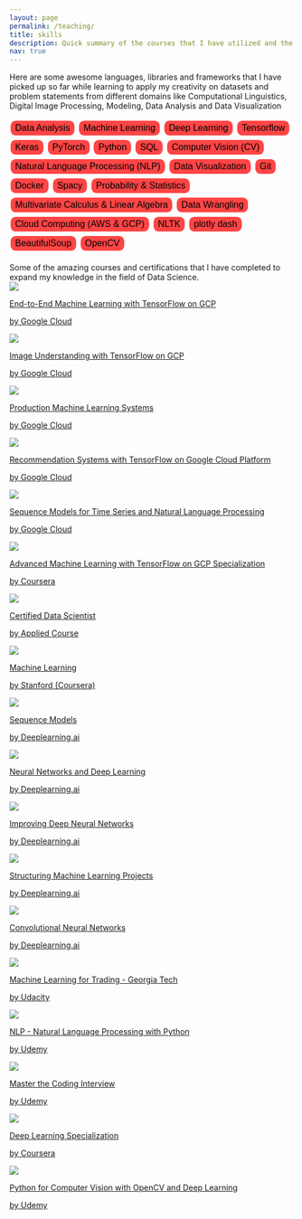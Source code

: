 ```yaml
---
layout: page
permalink: /teaching/
title: skills
description: Quick summary of the courses that I have utilized and the tools I use.
nav: true
---
```


<!-- For now, this page is assumed to be a static description of your courses. You can convert it to a collection similar to `_projects/` so that you can have a dedicated page for each course. -->
Here are some awesome languages, libraries and frameworks that I have picked up so far while learning to apply my creativity on datasets and problem statements from different domains like Computational Linguistics, Digital Image Processing, Modeling, Data Analysis and Data Visualization
<!-- Organize your courses by years, topics, or universities, however you like! -->

<div>
<style>
.button {
  border: none;
  color: black;
  border-radius: 1ch;
  padding-inline: 1ch;
  margin-inline-end: 1ch;
  padding: 4px 8px;
  text-align: center;
  text-decoration: none;
  display: inline-block;
  font-size: 16px;
  margin: 4px 2px;
  cursor: pointer;
  background-color: #ff4545;
}
</style>
  <button class="button" disabled>Data Analysis</button>
  <button class="button" disabled>Machine Learning</button>
  <button class="button" disabled>Deep Learning</button>
  <button class="button" disabled>Tensorflow</button>
  <button class="button" disabled>Keras</button>
  <button class="button" disabled>PyTorch</button>
  <button class="button" disabled>Python</button>
  <button class="button" disabled>SQL</button>
  <button class="button" disabled>Computer Vision (CV)</button>
  <button class="button" disabled>Natural Language Processing (NLP)</button>
  <button class="button" disabled>Data Visualization</button>
  <button class="button" disabled>Git</button>
  <button class="button" disabled>Docker</button>
  <button class="button" disabled>Spacy</button>
  <button class="button" disabled>Probability & Statistics</button>
  <button class="button" disabled>Multivariate Calculus & Linear Algebra</button>
  <button class="button" disabled>Data Wrangling</button>
  <button class="button" disabled>Cloud Computing (AWS & GCP)</button>
  <button class="button" disabled>NLTK</button>
  <button class="button" disabled>plotly dash</button>
  <button class="button" disabled>BeautifulSoup</button>
  <button class="button" disabled>OpenCV</button>
</div>

<br>
Some of the amazing courses and certifications that I have completed to expand my knowledge in the field of Data Science.

<div class="projects grid">
<!-- course 1 -->
<div class="grid-item">
<a href="https://www.coursera.org/account/accomplishments/certificate/Z6A9D8C573MN" target="_blank">
<div class="card hoverable">
<img src="../assets/img/logo/google.jpg">
<div class="card-body">
<p class="card-title">End-to-End Machine Learning with TensorFlow on GCP</p>
<p class="card-text">by Google Cloud</p>
<div class="row ml-1 mr-1 p-0"></div>
</div>
</div>
</a>
</div>

<!-- course 2 -->
<div class="grid-item">
<a href="https://www.coursera.org/account/accomplishments/certificate/WZD8Q4P3X7X2" target="_blank">
<div class="card hoverable">
<img src="../assets/img/logo/google.jpg">
<div class="card-body">
<p class="card-title">Image Understanding with TensorFlow on GCP</p>
<p class="card-text">by Google Cloud</p>
<div class="row ml-1 mr-1 p-0"></div>
</div>
</div>
</a>
</div>

<!-- course 3 -->
<div class="grid-item">
<a href="https://www.coursera.org/account/accomplishments/certificate/KQDBE7DBHDLV" target="_blank">
<div class="card hoverable">
<img src="../assets/img/logo/google.jpg">
<div class="card-body">
<p class="card-title">Production Machine Learning Systems</p>
<p class="card-text">by Google Cloud</p>
<div class="row ml-1 mr-1 p-0"></div>
</div>
</div>
</a>
</div>

<!-- course 4 -->
<div class="grid-item">
<a href="https://www.coursera.org/account/accomplishments/certificate/73GDBT4P3WKH" target="_blank">
<div class="card hoverable">
<img src="../assets/img/logo/google.jpg">
<div class="card-body">
<p class="card-title">Recommendation Systems with TensorFlow on Google Cloud Platform</p>
<p class="card-text">by Google Cloud</p>
<div class="row ml-1 mr-1 p-0"></div>
</div>
</div>
</a>
</div>

<!-- course 5 -->
<div class="grid-item">
<a href="https://www.coursera.org/account/accomplishments/certificate/MUKWDUTEA9YL" target="_blank">
<div class="card hoverable">
<img src="../assets/img/logo/google.jpg">
<div class="card-body">
<p class="card-title">Sequence Models for Time Series and Natural Language Processing</p>
<p class="card-text">by Google Cloud</p>
<div class="row ml-1 mr-1 p-0"></div>
</div>
</div>
</a>
</div>

<!-- course 5.5 -->
<div class="grid-item">
<a href="https://www.coursera.org/account/accomplishments/specialization/certificate/XAQLRNAVSFXS" target="_blank">
<div class="card hoverable">
<img src="../assets/img/logo/coursera.jpg">
<div class="card-body">
<p class="card-title">Advanced Machine Learning with TensorFlow on GCP Specialization</p>
<p class="card-text">by Coursera</p>
<div class="row ml-1 mr-1 p-0"></div>
</div>
</div>
</a>
</div>

<!-- course 6 -->
<div class="grid-item">
<a href="https://www.appliedaicourse.com/certificate/928a53bd16" target="_blank">
<div class="card hoverable">
<img src="../assets/img/logo/aaic.jpg">
<div class="card-body">
<p class="card-title">Certified Data Scientist</p>
<p class="card-text">by Applied Course</p>
<div class="row ml-1 mr-1 p-0"></div>
</div>
</div>
</a>
</div>


<!-- course 7 -->
<div class="grid-item">
<a href="https://www.coursera.org/account/accomplishments/certificate/EJCJCHBR5WA9" target="_blank">
<div class="card hoverable">
<img src="../assets/img/logo/stanford.jpg">
<div class="card-body">
<p class="card-title">Machine Learning</p>
<p class="card-text">by Stanford (Coursera)</p>
<div class="row ml-1 mr-1 p-0"></div>
</div>
</div>
</a>
</div>

<!-- course 8 -->
<div class="grid-item">
<a href="https://www.coursera.org/account/accomplishments/certificate/4Y3744N2JUQC" target="_blank">
<div class="card hoverable">
<img src="../assets/img/logo/dlai.jpg">
<div class="card-body">
<p class="card-title">Sequence Models</p>
<p class="card-text">by Deeplearning.ai</p>
<div class="row ml-1 mr-1 p-0"></div>
</div>
</div>
</a>
</div>

<!-- course 9 -->
<div class="grid-item">
<a href="https://www.coursera.org/account/accomplishments/certificate/434NNGDCQNUR" target="_blank">
<div class="card hoverable">
<img src="../assets/img/logo/dlai.jpg">
<div class="card-body">
<p class="card-title">Neural Networks and Deep Learning</p>
<p class="card-text">by Deeplearning.ai</p>
<div class="row ml-1 mr-1 p-0"></div>
</div>
</div>
</a>
</div>

<!-- course 10 -->
<div class="grid-item">
<a href="https://www.coursera.org/account/accomplishments/certificate/774VUVFWN2FY" target="_blank">
<div class="card hoverable">
<img src="../assets/img/logo/dlai.jpg">
<div class="card-body">
<p class="card-title">Improving Deep Neural Networks</p>
<p class="card-text">by Deeplearning.ai</p>
<div class="row ml-1 mr-1 p-0"></div>
</div>
</div>
</a>
</div>

<!-- course 11 -->
<div class="grid-item">
<a href="https://www.coursera.org/account/accomplishments/certificate/6LVZGACHAJ6S" target="_blank">
<div class="card hoverable">
<img src="../assets/img/logo/dlai.jpg">
<div class="card-body">
<p class="card-title">Structuring Machine Learning Projects</p>
<p class="card-text">by Deeplearning.ai</p>
<div class="row ml-1 mr-1 p-0"></div>
</div>
</div>
</a>
</div>

<!-- course 12 -->
<div class="grid-item">
<a href="https://www.coursera.org/account/accomplishments/certificate/HVM9XL7W9VNA" target="_blank">
<div class="card hoverable">
<img src="../assets/img/logo/dlai.jpg">
<div class="card-body">
<p class="card-title">Convolutional Neural Networks</p>
<p class="card-text">by Deeplearning.ai</p>
<div class="row ml-1 mr-1 p-0"></div>
</div>
</div>
</a>
</div>

<!-- course 13 -->
<div class="grid-item">
<a href="https://www.udacity.com/course/machine-learning-for-trading--ud501" target="_blank">
<div class="card hoverable">
<img src="../assets/img/logo/udacity.jpg">
<div class="card-body">
<p class="card-title">Machine Learning for Trading - Georgia Tech</p>
<p class="card-text">by Udacity</p>
<div class="row ml-1 mr-1 p-0"></div>
</div>
</div>
</a>
</div>

<!-- course 14 -->
<div class="grid-item">
<a href="https://www.udemy.com/certificate/UC-e4b0206b-d7d6-43d9-b809-b46b5f91c69c/" target="_blank">
<div class="card hoverable">
<img src="../assets/img/logo/udemy.jpg">
<div class="card-body">
<p class="card-title">NLP - Natural Language Processing with Python</p>
<p class="card-text">by Udemy</p>
<div class="row ml-1 mr-1 p-0"></div>
</div>
</div>
</a>
</div>

<!-- course 15 -->
<div class="grid-item">
<a href="https://www.udemy.com/certificate/UC-f2735cdd-e65b-40b9-9d20-01bde54ec3f3/" target="_blank">
<div class="card hoverable">
<img src="../assets/img/logo/udemy.jpg">
<div class="card-body">
<p class="card-title">Master the Coding Interview</p>
<p class="card-text">by Udemy</p>
<div class="row ml-1 mr-1 p-0"></div>
</div>
</div>
</a>
</div>

<!-- course 16 -->
<div class="grid-item">
<a href="https://www.coursera.org/account/accomplishments/specialization/certificate/PPYLHGUCB7BH" target="_blank">
<div class="card hoverable">
<img src="../assets/img/logo/coursera.jpg">
<div class="card-body">
<p class="card-title">Deep Learning Specialization</p>
<p class="card-text">by Coursera</p>
<div class="row ml-1 mr-1 p-0"></div>
</div>
</div>
</a>
</div>

<!-- course 17 -->
<div class="grid-item">
<a href="https://www.udemy.com/certificate/UC-e0837a0a-9b47-42d2-bb9e-b7091e08a243/" target="_blank">
<div class="card hoverable">
<img src="../assets/img/logo/udemy.jpg">
<div class="card-body">
<p class="card-title">Python for Computer Vision with OpenCV and Deep Learning</p>
<p class="card-text">by Udemy</p>
<div class="row ml-1 mr-1 p-0"></div>
</div>
</div>
</a>
</div>

</div>
